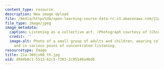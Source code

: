 ```yaml
---
content_type: resource
description: New image Upload
file: /media/https%3A/open-learning-course-data-rc.s3.amazonaws.com/21a-360j-the-anthropology-of-sound-spring-2008/d944b8c1551362c573032c05546a46d8_21a-360js08_th.jpg
file_type: image/jpeg
image_metadata:
  caption: Listening as a collective act. (Photograph courtesy of [Chiu Longina](http://www.flickr.com/photos/chiulongina/2877313826/).)
  credit: ''
  image-alt: Photo of a small group of adults and children, wearing colored jumpsuits
    and in various poses of concentrated listening.
resourcetype: Image
title: 21a-360js08_th.jpg
uid: d944b8c1-5513-62c5-7303-2c05546a46d8
---
```

